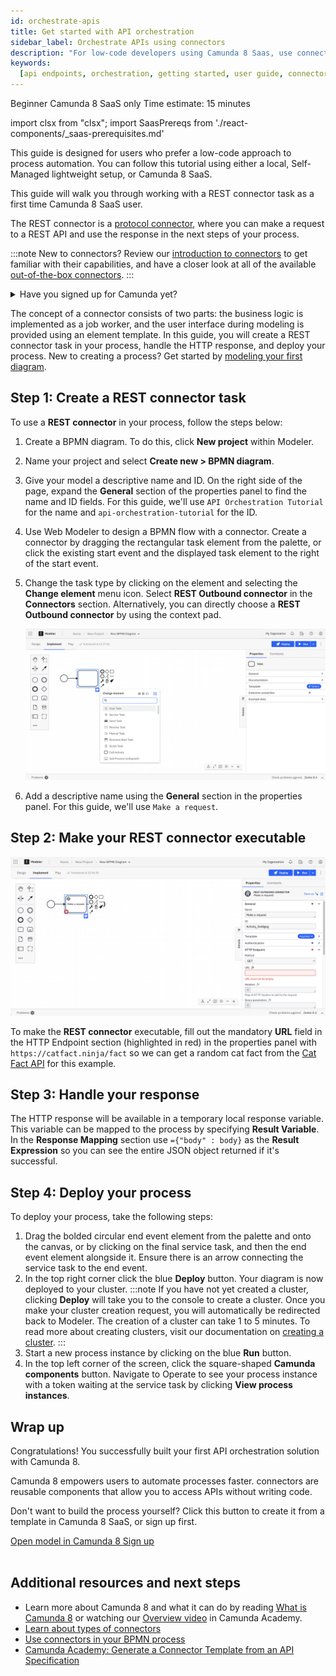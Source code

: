 ```yaml
---
id: orchestrate-apis
title: Get started with API orchestration
sidebar_label: Orchestrate APIs using connectors
description: "For low-code developers using Camunda 8 Saas, use connectors to build process automation solutions."
keywords:
  [api endpoints, orchestration, getting started, user guide, connectors]
---
```


<span class="badge badge--beginner">Beginner</span>
<span class="badge badge--cloud">Camunda 8 SaaS only</span>
<span class="badge badge--medium">Time estimate: 15 minutes</span>

import clsx from "clsx";
import SaasPrereqs from './react-components/\_saas-prerequisites.md'

This guide is designed for users who prefer a low-code approach to process automation. You can follow this tutorial using either a local, Self-Managed lightweight setup, or Camunda 8 SaaS.

This guide will walk you through working with a REST connector task as a first time Camunda 8 SaaS user.

The REST connector is a [protocol connector](/components/connectors/out-of-the-box-connectors/available-connectors-overview.md#protocol-connectors), where you can make a request to a REST API and use the response in the next steps of your process.

:::note
New to connectors? Review our [introduction to connectors](/components/connectors/introduction.md) to get familiar with their capabilities, and have a closer look at all of the available [out-of-the-box connectors](/components/connectors/out-of-the-box-connectors/available-connectors-overview.md).
:::

<details>
   <summary>Have you signed up for Camunda yet?</summary>
   <SaasPrereqs/>
</details>

The concept of a connector consists of two parts: the business logic is implemented as a job worker, and the user interface during modeling is provided using an element template. In this guide, you will create a REST connector task in your process, handle the HTTP response, and deploy your process. New to creating a process? Get started by [modeling your first diagram](/components/modeler/web-modeler/design-your-process.md).

## Step 1: Create a REST connector task

To use a **REST connector** in your process, follow the steps below:

1. Create a BPMN diagram. To do this, click **New project** within Modeler.
2. Name your project and select **Create new > BPMN diagram**.
3. Give your model a descriptive name and ID. On the right side of the page, expand the **General** section of the properties panel to find the name and ID fields. For this guide, we'll use `API Orchestration Tutorial` for the name and `api-orchestration-tutorial` for the ID.
4. Use Web Modeler to design a BPMN flow with a connector. Create a connector by dragging the rectangular task element from the palette, or click the existing start event and the displayed task element to the right of the start event.
5. Change the task type by clicking on the element and selecting the **Change element** menu icon. Select **REST Outbound connector** in the **Connectors** section. Alternatively, you can directly choose a **REST Outbound connector** by using the context pad.

   ![Blank task on Web Modeler canvas with properties panel open](img/connectors-blank-task.png)

6. Add a descriptive name using the **General** section in the properties panel. For this guide, we'll use `Make a request`.

## Step 2: Make your REST connector executable

![Connector on Web Modeler canvas with properties panel open](img/connectors-rest-red-properties.png)

To make the **REST connector** executable, fill out the mandatory **URL** field in the HTTP Endpoint section (highlighted in red) in the properties panel with `https://catfact.ninja/fact` so we can get a random cat fact from the [Cat Fact API](https://catfact.ninja/) for this example.

## Step 3: Handle your response

The HTTP response will be available in a temporary local response variable. This variable can be mapped to the process by specifying **Result Variable**.
In the **Response Mapping** section use `={"body" : body}` as the **Result Expression** so you can see the entire JSON object returned if it's successful.

## Step 4: Deploy your process

To deploy your process, take the following steps:

1. Drag the bolded circular end event element from the palette and onto the canvas, or by clicking on the final service task, and then the end event element alongside it. Ensure there is an arrow connecting the service task to the end event.
2. In the top right corner click the blue **Deploy** button. Your diagram is now deployed to your cluster.
   :::note
   If you have not yet created a cluster, clicking **Deploy** will take you to the console to create a cluster. Once you make your cluster creation request, you will automatically be redirected back to Modeler. The creation of a cluster can take 1 to 5 minutes. To read more about creating clusters, visit our documentation on [creating a cluster](create-cluster.md).
   :::
3. Start a new process instance by clicking on the blue **Run** button.
4. In the top left corner of the screen, click the square-shaped **Camunda components** button. Navigate to Operate to see your process instance with a token waiting at the service task by clicking **View process instances**.

## Wrap up

Congratulations! You successfully built your first API orchestration solution with Camunda 8.

Camunda 8 empowers users to automate processes faster. connectors are reusable components that allow you to access APIs without writing code.

Don't want to build the process yourself? Click this button to create it from a template in Camunda 8 SaaS, or sign up first.

<div style={{display: "flex", gap: 8}}>
   <a
      className={clsx(
         "button button--outline button--secondary button--lg"
      )}
      href="https://marketplace.camunda.com/en-US/apps/437126/api-orchestration-quick-start">
      Open model in Camunda 8
   </a>
   <a
      className={clsx(
         "button button--outline button--secondary button--lg"
      )}
      href="https://signup.camunda.com/accounts?utm_source=docs.camunda.io&utm_medium=referral">
      Sign up
   </a>
</div><br />

## Additional resources and next steps

- Learn more about Camunda 8 and what it can do by reading [What is Camunda 8](/components/components-overview.md) or watching our [Overview video](https://bit.ly/3TjNEm7) in Camunda Academy.
- [Learn about types of connectors](/components/connectors/connector-types.md)
- [Use connectors in your BPMN process](/components/connectors/use-connectors/index.md)
- [Camunda Academy: Generate a Connector Template from an API Specification](https://academy.camunda.com/c8-h2-generate-connector-from-api/)
